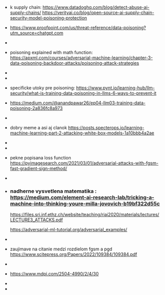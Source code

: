 - k supply chain: https://www.datadoghq.com/blog/detect-abuse-ai-supply-chains/
  https://verityai.co/blog/open-source-ai-supply-chain-security-model-poisoning-protection
- https://www.proofpoint.com/us/threat-reference/data-poisoning?utm_source=chatgpt.com
-
- poisoning explained with math function: https://apxml.com/courses/adversarial-machine-learning/chapter-3-data-poisoning-backdoor-attacks/poisoning-attack-strategies
-
-
- specificke utoky pre poisoning: https://www.pynt.io/learning-hub/llm-security/what-is-training-data-poisoning-in-llms-6-ways-to-prevent-it
- https://medium.com/@anandpawar26/ep04-llm03-training-data-poisoning-2a836fc8a973
-
- dobry meme a asi aj clanok 
  https://posts.specterops.io/learning-machine-learning-part-2-attacking-white-box-models-1a10bbb4a2ae
-
-
- pekne popisana loss function https://pyimagesearch.com/2021/03/01/adversarial-attacks-with-fgsm-fast-gradient-sign-method/
-
- ### nadherne vysvetlena matematika : https://medium.com/element-ai-research-lab/tricking-a-machine-into-thinking-youre-milla-jovovich-b19bf322d55c
  
  https://files.sri.inf.ethz.ch/website/teaching/riai2020/materials/lectures/LECTURE3_ATTACKS.pdf
  
  https://adversarial-ml-tutorial.org/adversarial_examples/
-
- zaujimave na citanie medzi rozdielom fgsm a pgd https://www.scitepress.org/Papers/2022/109384/109384.pdf
-
- https://www.mdpi.com/2504-4990/2/4/30
-
-